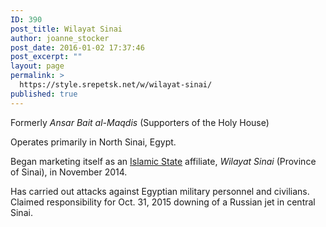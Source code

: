 ```yaml
---
ID: 390
post_title: Wilayat Sinai
author: joanne_stocker
post_date: 2016-01-02 17:37:46
post_excerpt: ""
layout: page
permalink: >
  https://style.srepetsk.net/w/wilayat-sinai/
published: true
---
```

Formerly <em>Ansar Bait al-Maqdis</em> (Supporters of the Holy House)

Operates primarily in North Sinai, Egypt.

Began marketing itself as an <a href="https://style.srepetsk.net/i/islamic-state/">Islamic State</a> affiliate, <em>Wilayat Sinai</em> (Province of Sinai), in November 2014.

Has carried out attacks against Egyptian military personnel and civilians. Claimed responsibility for Oct. 31, 2015 downing of a Russian jet in central Sinai.
